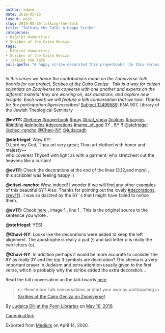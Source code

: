 ```yaml
---
author: admin
date: 2019-05-16
layout: post
slug: 2019-05-16-talking-the-talk
title: "Talking the Talk: A Happy Scribe"
categories:
- Digital Humanities
- Scribes of the Cairo Geniza
tags:
- Digital Humanities
- Scribes of the Cairo Geniza
- Talking the Talk
pull-quote: "A happy scribe decorated this prayerbook!  In this series we honor the contributions made on the Zooniverse Talk boards for our project, Scribes of the Cairo Geniza."
---
```


_In this series we honor the contributions made on the Zooniverse Talk boards for our project,_ [_Scribes of the Cairo Geniza_](https://www.zooniverse.org/projects/judaicadh/scribes-of-the-cairo-geniza) _. Talk is a way for citizen scientists on Zooniverse to converse with one another and experts on the different material they are working on, ask questions, and explore new insights. Each week we will feature a talk conversation that we love. Thanks for the participation #genizascribes!_
[Subject 12499589](https://www.zooniverse.org/projects/judaicadh/scribes-of-the-cairo-geniza/talk/subjects/12499589): ENA 907, Library of the Jewish Theological Seminary

**@ev111:** [#hebrew](https://www.zooniverse.org/projects/judaicadh/scribes-of-the-cairo-geniza/talk/tags/hebrew) [#prayerbook](https://www.zooniverse.org/projects/judaicadh/scribes-of-the-cairo-geniza/talk/tags/prayerbook) [#pray](https://www.zooniverse.org/projects/judaicadh/scribes-of-the-cairo-geniza/talk/tags/pray) [#kriat_shma](https://www.zooniverse.org/projects/judaicadh/scribes-of-the-cairo-geniza/talk/tags/kriat_shma) [#colons](https://www.zooniverse.org/projects/judaicadh/scribes-of-the-cairo-geniza/talk/tags/colons) [#margins](https://www.zooniverse.org/projects/judaicadh/scribes-of-the-cairo-geniza/talk/tags/margins) [#binding](https://www.zooniverse.org/projects/judaicadh/scribes-of-the-cairo-geniza/talk/tags/binding) [#pinholes](https://www.zooniverse.org/projects/judaicadh/scribes-of-the-cairo-geniza/talk/tags/pinholes) [#decorations](https://www.zooniverse.org/projects/judaicadh/scribes-of-the-cairo-geniza/talk/tags/decorations) [#name_of_god](https://www.zooniverse.org/projects/judaicadh/scribes-of-the-cairo-geniza/talk/tags/name_of_god) 3Y , 6Y !! [@stefriegel](https://www.zooniverse.org/users/stefriegel) [@citsci-rancho](https://www.zooniverse.org/users/citsci-rancho) [@Chavi-NY](https://www.zooniverse.org/users/Chavi-NY) [@judaicadh](https://www.zooniverse.org/users/judaicadh)

**@stefriegel**: Wow 6Y!<br>
O Lord my God, Thou art very great; Thou art clothed with honor and majesty — <br>
who coverest Thyself with light as with a garment, who stretchest out the heavens like a curtain!

**@ev111:** Check the decorations at the end of the lines (3,12,and more) ,<br>
this scribbler was feeling happy :)

**@citsci-rancho:** Wow, indeed! I wonder if we will find any other examples of this beautiful 6Y? Also: Thanks for pointing out the lovely [#decorations](https://www.zooniverse.org/projects/judaicadh/scribes-of-the-cairo-geniza/talk/tags/decorations), [@ev111](https://www.zooniverse.org/users/ev111) . I was so dazzled by the 6Y 's that I might have failed to notice them.

**@ev111:** Check [here](https://www.zooniverse.org/projects/judaicadh/scribes-of-the-cairo-geniza/talk/1029/716283?comment=1195342&page=1) , image 1 , line 1 . This is the original source to the sentence you wrote .

**@stefriegel**: YES!

**@Chavi-NY**: Looks like the decorations were added to keep the left alignment. The apostrophe is really a yud (י) and last letter ט is really the two letters (נו).

**@Chavi-NY**: In addition perhaps it would be more accurate to consider the 6Y as really 3Y and the top 3 symbols are decoration? The shema is a very important prayer in Judaism and extra attention usually given to the first verse, which is probably why the scribe added the extra decoration...

Read the full conversation on the talk boards [here](https://www.zooniverse.org/projects/judaicadh/scribes-of-the-cairo-geniza/talk/subjects/12499589).

> 👉 Read more Talk conversations or start your own by participating in [Scribes of the Cairo Geniza on Zooniverse!](http://scribesofthecairogeniza.org)

By [Judaica DH at the Penn Libraries](https://medium.com/@judaicadh) on [<time>May 16, 2019</time>](https://medium.com/p/c12ae67075ec).

[Canonical link](https://medium.com/@judaicadh/talking-the-talk-a-happy-scribe-c12ae67075ec)

Exported from [Medium](https://medium.com) on April 14, 2020.
